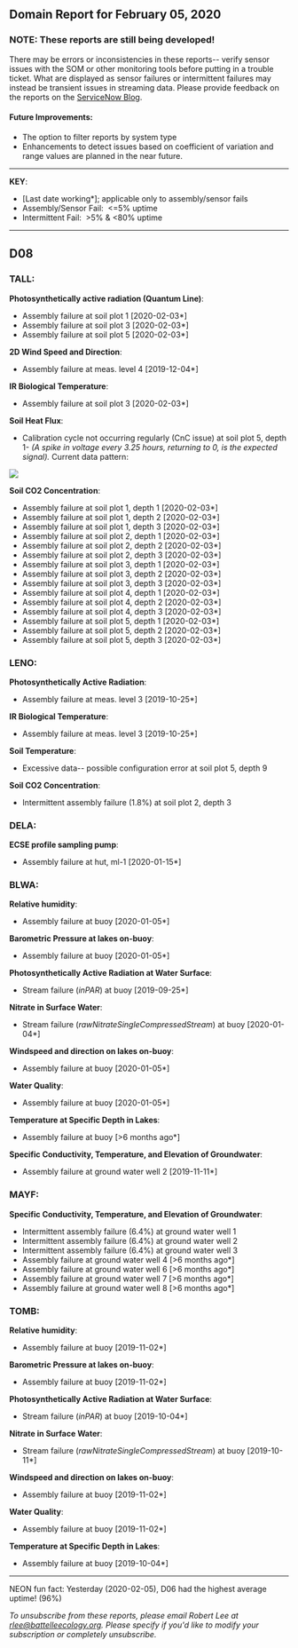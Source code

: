 ## Domain Report for February 05, 2020


### NOTE: These reports are still being developed!
There may be errors or inconsistencies in these reports-- verify sensor issues with the SOM or other monitoring tools before putting in a trouble ticket. What are displayed as sensor failures or intermittent failures may instead be transient issues in streaming data.
Please provide feedback on the reports on the [ServiceNow Blog](https://neon.service-now.com/community?id=community_blog&sys_id=9b4fbe8adbed734017ecf9041d9619be).

#### Future Improvements: 
 - The option to filter reports by system type 
 - Enhancements to detect issues based on coefficient of variation and range values are planned in the near future.

***

**KEY**:

 - [Last date working*]; applicable only to assembly/sensor fails
 - Assembly/Sensor Fail:&nbsp;&nbsp;<=5% uptime
 - Intermittent Fail:&nbsp;&nbsp;>5% & <80% uptime

***
## D08

### TALL:

**Photosynthetically active radiation (Quantum Line)**:
 - Assembly failure at soil plot 1 [2020-02-03*]
 - Assembly failure at soil plot 3 [2020-02-03*]
 - Assembly failure at soil plot 5 [2020-02-03*]

**2D Wind Speed and Direction**:
 - Assembly failure at meas. level 4 [2019-12-04*]

**IR Biological Temperature**:
 - Assembly failure at soil plot 3 [2020-02-03*]

**Soil Heat Flux**:
 - Calibration cycle not occurring regularly (CnC issue) at soil plot 5, depth 1- _(A spike in voltage every 3.25 hours, returning to 0, is the expected signal)._ Current data pattern:

<img src="/scratch/SOM/rollingAnalysis/RptDp00/smartAlerts/imgs/NEON.D08.TALL.DP0.00040.001.01800.005.501.000-2020-02-05.png">

**Soil CO2 Concentration**:
 - Assembly failure at soil plot 1, depth 1 [2020-02-03*]
 - Assembly failure at soil plot 1, depth 2 [2020-02-03*]
 - Assembly failure at soil plot 1, depth 3 [2020-02-03*]
 - Assembly failure at soil plot 2, depth 1 [2020-02-03*]
 - Assembly failure at soil plot 2, depth 2 [2020-02-03*]
 - Assembly failure at soil plot 2, depth 3 [2020-02-03*]
 - Assembly failure at soil plot 3, depth 1 [2020-02-03*]
 - Assembly failure at soil plot 3, depth 2 [2020-02-03*]
 - Assembly failure at soil plot 3, depth 3 [2020-02-03*]
 - Assembly failure at soil plot 4, depth 1 [2020-02-03*]
 - Assembly failure at soil plot 4, depth 2 [2020-02-03*]
 - Assembly failure at soil plot 4, depth 3 [2020-02-03*]
 - Assembly failure at soil plot 5, depth 1 [2020-02-03*]
 - Assembly failure at soil plot 5, depth 2 [2020-02-03*]
 - Assembly failure at soil plot 5, depth 3 [2020-02-03*]

### LENO:

**Photosynthetically Active Radiation**:
 - Assembly failure at meas. level 3 [2019-10-25*]

**IR Biological Temperature**:
 - Assembly failure at meas. level 3 [2019-10-25*]

**Soil Temperature**:
 - Excessive data-- possible configuration error at soil plot 5, depth 9

**Soil CO2 Concentration**:
 - Intermittent assembly failure (1.8%) at soil plot 2, depth 3

### DELA:

**ECSE profile sampling pump**:
 - Assembly failure at hut, ml-1 [2020-01-15*]

### BLWA:

**Relative humidity**:
 - Assembly failure at buoy [2020-01-05*]

**Barometric Pressure at lakes on-buoy**:
 - Assembly failure at buoy [2020-01-05*]

**Photosynthetically Active Radiation at Water Surface**:
 - Stream failure (_inPAR_) at buoy [2019-09-25*]

**Nitrate in Surface Water**:
 - Stream failure (_rawNitrateSingleCompressedStream_) at buoy [2020-01-04*]

**Windspeed and direction on lakes on-buoy**:
 - Assembly failure at buoy [2020-01-05*]

**Water Quality**:
 - Assembly failure at buoy [2020-01-05*]

**Temperature at Specific Depth in Lakes**:
 - Assembly failure at buoy [>6 months ago*]

**Specific Conductivity, Temperature, and Elevation of Groundwater**:
 - Assembly failure at ground water well 2 [2019-11-11*]

### MAYF:

**Specific Conductivity, Temperature, and Elevation of Groundwater**:
 - Intermittent assembly failure (6.4%) at ground water well 1
 - Intermittent assembly failure (6.4%) at ground water well 2
 - Intermittent assembly failure (6.4%) at ground water well 3
 - Assembly failure at ground water well 4 [>6 months ago*]
 - Assembly failure at ground water well 6 [>6 months ago*]
 - Assembly failure at ground water well 7 [>6 months ago*]
 - Assembly failure at ground water well 8 [>6 months ago*]

### TOMB:

**Relative humidity**:
 - Assembly failure at buoy [2019-11-02*]

**Barometric Pressure at lakes on-buoy**:
 - Assembly failure at buoy [2019-11-02*]

**Photosynthetically Active Radiation at Water Surface**:
 - Stream failure (_inPAR_) at buoy [2019-10-04*]

**Nitrate in Surface Water**:
 - Stream failure (_rawNitrateSingleCompressedStream_) at buoy [2019-10-11*]

**Windspeed and direction on lakes on-buoy**:
 - Assembly failure at buoy [2019-11-02*]

**Water Quality**:
 - Assembly failure at buoy [2019-11-02*]

**Temperature at Specific Depth in Lakes**:
 - Assembly failure at buoy [2019-10-04*]

***
NEON fun fact: Yesterday (2020-02-05), D06 had the highest average uptime! (96%)

_To unsubscribe from these reports, please email Robert Lee at rlee@battelleecology.org. Please specify if you'd like to modify your subscription or completely unsubscribe._
